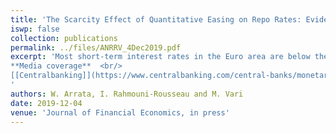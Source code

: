 ```yaml
---
title: 'The Scarcity Effect of Quantitative Easing on Repo Rates: Evidence from the Euro Area'
iswp: false
collection: publications
permalink: ../files/ANRRV_4Dec2019.pdf
excerpt: 'Most short-term interest rates in the Euro area are below the European Central Bank deposit facility rate, the rate at which the central bank remunerates excess reserves. This unexpected development coincided with the start of the Public Sector Purchase Program (PSPP). In this paper, we explore empirically the interactions between the PSPP and repo rates. We document different channels through which asset purchases may affect them. Using proprietary data from PSPP purchases and repo transactions for specific (“special") securities, we assess the scarcity channel of PSPP and its impact on repo rates. We estimate that purchasing 1 percent of a bond outstanding is associated with a decline of its repo rate of 0.78 bps. <br/> <br/>
**Media coverage**  <br/>
[[Centralbanking]](https://www.centralbanking.com/central-banks/monetary-policy/3326131/ecbs-public-sector-asset-purchases-pushed-down-repo-rate-bdf-paper-finds)      [[Stoxx]](https://www.stoxx.com/pulse-detail?articleId=820922697)
'
authors: W. Arrata, I. Rahmouni-Rousseau and M. Vari
date: 2019-12-04
venue: 'Journal of Financial Economics, in press'
---
```

